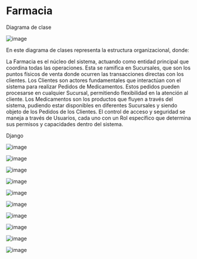 # Farmacia

Diagrama de clase 

![image](https://github.com/user-attachments/assets/441bb1fb-961d-4bd1-ad11-4b9d8f6fe3a2)

En este diagrama de clases representa la estructura organizacional, donde:

La Farmacia es el núcleo del sistema, actuando como entidad principal que coordina todas las operaciones. Esta se ramifica en Sucursales, que son los puntos físicos de venta donde ocurren las transacciones directas con los clientes.
Los Clientes son actores fundamentales que interactúan con el sistema para realizar Pedidos de Medicamentos. Estos pedidos pueden procesarse en cualquier Sucursal, permitiendo flexibilidad en la atención al cliente.
Los Medicamentos son los productos que fluyen a través del sistema, pudiendo estar disponibles en diferentes Sucursales y siendo objeto de los Pedidos de los Clientes.
El control de acceso y seguridad se maneja a través de Usuarios, cada uno con un Rol específico que determina sus permisos y capacidades dentro del sistema.



Django

![image](https://github.com/user-attachments/assets/6c54ee63-4cd8-4a44-a98e-04ea445ffe56)

![image](https://github.com/user-attachments/assets/d33a1436-0465-4d46-b8f9-a7e68fe5c539)

![image](https://github.com/user-attachments/assets/5daab75b-cca2-4cb0-8e16-d823207d8d90)

![image](https://github.com/user-attachments/assets/4ae5667c-f798-4366-b215-2f7b01baa710)

![image](https://github.com/user-attachments/assets/eae9febf-6892-41ad-b16d-75cc36f1c08a)

![image](https://github.com/user-attachments/assets/edf67a42-f165-413c-a361-c5fd337b4f10)

![image](https://github.com/user-attachments/assets/3014cb06-416f-4713-8f34-b136c710399f)

![image](https://github.com/user-attachments/assets/e8123afb-8c75-4e67-94b1-7539327747e2)

![image](https://github.com/user-attachments/assets/b95c85ff-7550-4f2e-9a1a-5430c1cac432)

![image](https://github.com/user-attachments/assets/60a44815-87aa-4779-8b5f-852b4d0ee514)



